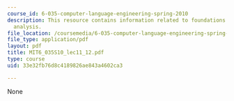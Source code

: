 ```yaml
---
course_id: 6-035-computer-language-engineering-spring-2010
description: This resource contains information related to foundations of dataflow
  analysis.
file_location: /coursemedia/6-035-computer-language-engineering-spring-2010/33e32fb76d8c4189826ae843a4602ca3_MIT6_035S10_lec11_12.pdf
file_type: application/pdf
layout: pdf
title: MIT6_035S10_lec11_12.pdf
type: course
uid: 33e32fb76d8c4189826ae843a4602ca3

---
```

None